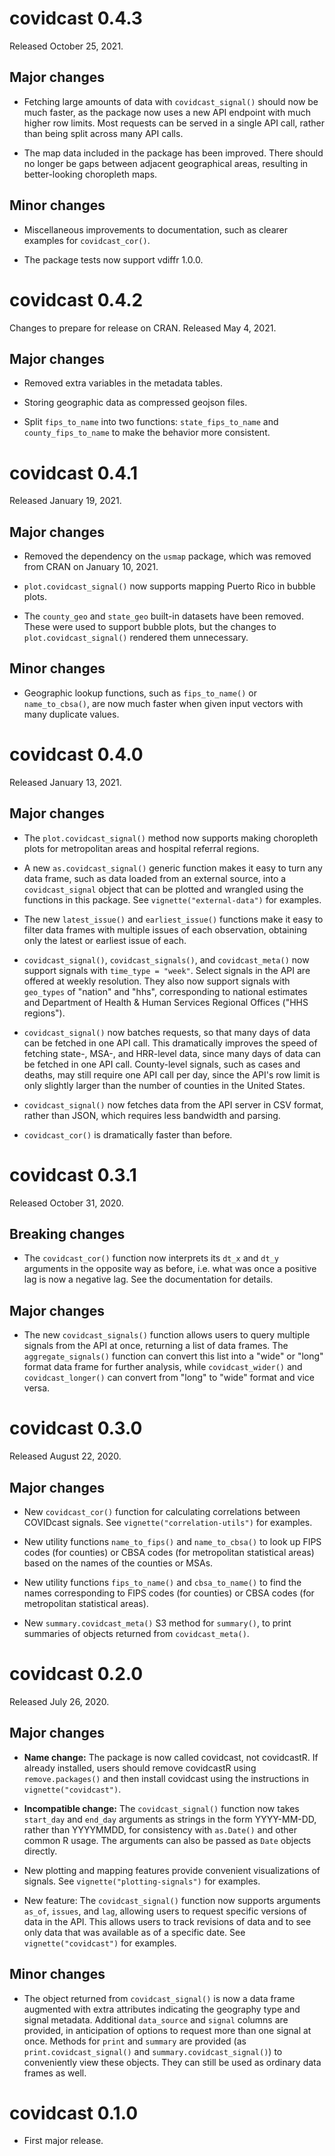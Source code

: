 # covidcast 0.4.3

Released October 25, 2021.

## Major changes

- Fetching large amounts of data with `covidcast_signal()` should now be much
  faster, as the package now uses a new API endpoint with much higher row
  limits. Most requests can be served in a single API call, rather than being
  split across many API calls.

- The map data included in the package has been improved. There should no longer
  be gaps between adjacent geographical areas, resulting in better-looking
  choropleth maps.

## Minor changes

- Miscellaneous improvements to documentation, such as clearer examples for
  `covidcast_cor()`.

- The package tests now support vdiffr 1.0.0.

# covidcast 0.4.2

Changes to prepare for release on CRAN. Released May 4, 2021.

## Major changes

- Removed extra variables in the metadata tables.

- Storing geographic data as compressed geojson files.

- Split `fips_to_name` into two functions: `state_fips_to_name` and
  `county_fips_to_name` to make the behavior more consistent.

# covidcast 0.4.1

Released January 19, 2021.

## Major changes

- Removed the dependency on the `usmap` package, which was removed from CRAN on
  January 10, 2021.

- `plot.covidcast_signal()` now supports mapping Puerto Rico in bubble plots.

- The `county_geo` and `state_geo` built-in datasets have been removed. These
  were used to support bubble plots, but the changes to
  `plot.covidcast_signal()` rendered them unnecessary.

## Minor changes

- Geographic lookup functions, such as `fips_to_name()` or `name_to_cbsa()`, are
  now much faster when given input vectors with many duplicate values.

# covidcast 0.4.0

Released January 13, 2021.

## Major changes

- The `plot.covidcast_signal()` method now supports making choropleth plots for
  metropolitan areas and hospital referral regions.

- A new `as.covidcast_signal()` generic function makes it easy to turn any
  data frame, such as data loaded from an external source, into a
  `covidcast_signal` object that can be plotted and wrangled using the functions
  in this package. See `vignette("external-data")` for examples.

- The new `latest_issue()` and `earliest_issue()` functions make it easy to
  filter data frames with multiple issues of each observation, obtaining only
  the latest or earliest issue of each.

- `covidcast_signal()`, `covidcast_signals()`, and `covidcast_meta()` now
  support signals with `time_type = "week"`. Select signals in the API are
  offered at weekly resolution. They also now support signals with `geo_types`
  of "nation" and "hhs", corresponding to national estimates and Department of
  Health & Human Services Regional Offices ("HHS regions").

- `covidcast_signal()` now batches requests, so that many days of data can be
  fetched in one API call. This dramatically improves the speed of fetching
  state-, MSA-, and HRR-level data, since many days of data can be fetched in
  one API call. County-level signals, such as cases and deaths, may still
  require one API call per day, since the API's row limit is only slightly
  larger than the number of counties in the United States.

- `covidcast_signal()` now fetches data from the API server in CSV format,
  rather than JSON, which requires less bandwidth and parsing.

- `covidcast_cor()` is dramatically faster than before.

# covidcast 0.3.1

Released October 31, 2020.

## Breaking changes

- The `covidcast_cor()` function now interprets its `dt_x` and `dt_y` arguments
  in the opposite way as before, i.e. what was once a positive lag is now a
  negative lag. See the documentation for details.

## Major changes

- The new `covidcast_signals()` function allows users to query multiple signals
  from the API at once, returning a list of data frames. The
  `aggregate_signals()` function can convert this list into a "wide" or "long"
  format data frame for further analysis, while `covidcast_wider()` and
  `covidcast_longer()` can convert from "long" to "wide" format and vice versa.

# covidcast 0.3.0

Released August 22, 2020.

## Major changes

- New `covidcast_cor()` function for calculating correlations between COVIDcast
  signals. See `vignette("correlation-utils")` for examples.

- New utility functions `name_to_fips()` and `name_to_cbsa()` to look up FIPS
  codes (for counties) or CBSA codes (for metropolitan statistical areas) based
  on the names of the counties or MSAs.

- New utility functions `fips_to_name()` and `cbsa_to_name()` to find the names
  corresponding to FIPS codes (for counties) or CBSA codes (for metropolitan
  statistical areas).

- New `summary.covidcast_meta()` S3 method for `summary()`, to print summaries
  of objects returned from `covidcast_meta()`.

# covidcast 0.2.0

Released July 26, 2020.

## Major changes

- **Name change:** The package is now called covidcast, not covidcastR. If
  already installed, users should remove covidcastR using `remove.packages()`
  and then install covidcast using the instructions in
  `vignette("covidcast")`.

- **Incompatible change:** The `covidcast_signal()` function now takes
  `start_day` and `end_day` arguments as strings in the form YYYY-MM-DD, rather
  than YYYYMMDD, for consistency with `as.Date()` and other common R usage. The
  arguments can also be passed as `Date` objects directly.

- New plotting and mapping features provide convenient visualizations of
  signals. See `vignette("plotting-signals")` for examples.

- New feature: The `covidcast_signal()` function now supports arguments `as_of`,
  `issues`, and `lag`, allowing users to request specific versions of data in
  the API. This allows users to track revisions of data and to see only data
  that was available as of a specific date. See `vignette("covidcast")` for
  examples.

## Minor changes

- The object returned from `covidcast_signal()` is now a data frame augmented
  with extra attributes indicating the geography type and signal metadata.
  Additional `data_source` and `signal` columns are provided, in anticipation of
  options to request more than one signal at once. Methods for `print` and
  `summary` are provided (as `print.covidcast_signal()` and
  `summary.covidcast_signal()`) to conveniently view these objects. They can
  still be used as ordinary data frames as well.


# covidcast 0.1.0

- First major release.

